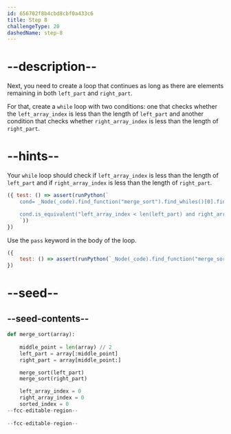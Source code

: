 ```yaml
---
id: 656702f8b4cbd8cbf0a433c6
title: Step 8
challengeType: 20
dashedName: step-8
---
```


# --description--

Next, you need to create a loop that continues as long as there are elements remaining in both `left_part` and `right_part`.

For that, create a `while` loop with two conditions: one that checks whether the `left_array_index` is less than the length of `left_part` and another condition that checks whether `right_array_index` is less than the length of `right_part`.

# --hints--

Your `while` loop should check if `left_array_index` is less than the length of `left_part` and if `right_array_index` is less than the length of `right_part`.

```js
({ test: () => assert(runPython(`
    cond= _Node(_code).find_function("merge_sort").find_whiles()[0].find_conditions()[0]

    cond.is_equivalent("left_array_index < len(left_part) and right_array_index < len(right_part)") or cond.is_equivalent("right_array_index < len(right_part) and left_array_index < len(left_part)")
    `))
}) 
```

Use the `pass` keyword in the body of the loop.

```js
({
    test: () => assert(runPython(`_Node(_code).find_function("merge_sort").find_whiles()[0].find_body().has_pass()`)) 
})
```

# --seed--

## --seed-contents--

```py
def merge_sort(array):
    
    middle_point = len(array) // 2
    left_part = array[:middle_point]
    right_part = array[middle_point:]

    merge_sort(left_part)
    merge_sort(right_part)

    left_array_index = 0
    right_array_index = 0
    sorted_index = 0
--fcc-editable-region--
    
--fcc-editable-region--
```
